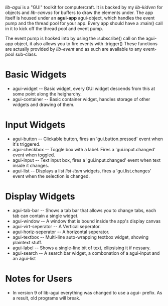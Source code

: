 _lib-agui_ is a "GUI" toolkit for computercraft. It is backed by my _lib-kidven_ for objects and _lib-canvas_ for buffers to draw the elements under. The app itself is housed under an **agui-app** agui-object, which handles the event pump and the thread pool for your app. Every app should have a :main() call in it to kick off the thread pool and event pump.

The event pump is hooked into by using the :subscribe() call on the agui-app object, it also allows you to fire events with :trigger() These functions are actually provided by _lib-event_ and as such are available to any event-pool sub-class.

Basic Widgets
=============
  * agui-widget -- Basic widget, every GUI widget descends from this at some point along the heigharchy.
  * agui-container -- Basic container widget, handles storage of other widgets and drawing of them.

Input Widgets
=============

  * agui-button -- Clickable button, fires an 'gui.button.pressed' event when it's triggered.
  * agui-checkbox -- Toggle box with a label. Fires a 'gui.input.changed' event when toggled.
  * agui-input -- Text input box, fires a 'gui.input.changed' event when text inside it changes.
  * agui-list -- Displays a list _list-item_ widgets, fires a 'gui.list.changes' event when the selection is changed.

Display Widgets
===============

  * agui-tab-bar -- Shows a tab bar that allows you to change tabs, each tab can contain a single widget.
  * agui-window -- A window that is bound inside the app's display canvas
  * agui-virt-seperator -- A Vertical seperator.
  * agui-horiz-seperator -- A horizontal seperator.
  * agui-textbox -- Multi-line auto-wrapping textbox widget, showing plaintext stuff.
  * agui-label -- Shows a single-line bit of text, ellipsising it if nessary.
  * agui-search -- A search bar widget, a combonation of a agui-input and an agui-list

Notes for Users
===============
  * In version 9 of lib-agui everything was changed to use a agui- prefix. As a result, old programs will break.